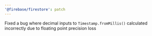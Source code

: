 ```yaml
---
'@firebase/firestore': patch
---
```


Fixed a bug where decimal inputs to `Timestamp.fromMillis()` calculated incorrectly due to floating point precision loss
